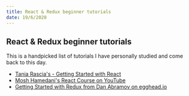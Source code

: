 ```yaml
---
title: React & Redux beginner tutorials
date: 19/6/2020
---
```


## React & Redux beginner tutorials

This is a handpicked list of tutorials I have personally studied and come back to this day.

- [Tania Rascia's - Getting Started with React](https://www.taniarascia.com/getting-started-with-react/)
- [Mosh Hamedani's React Course on YouTube](https://www.youtube.com/watch?v=Ke90Tje7VS0)
- [Getting Started with Redux from Dan Abramov on egghead.io](https://egghead.io/courses/getting-started-with-redux)
